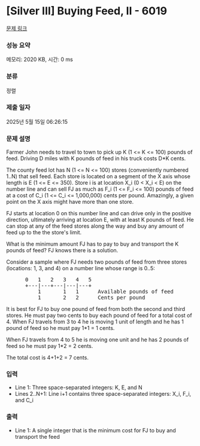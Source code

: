 # [Silver III] Buying Feed, II - 6019 

[문제 링크](https://www.acmicpc.net/problem/6019) 

### 성능 요약

메모리: 2020 KB, 시간: 0 ms

### 분류

정렬

### 제출 일자

2025년 5월 15일 06:26:15

### 문제 설명

<p>Farmer John needs to travel to town to pick up K (1 <= K <= 100) pounds of feed. Driving D miles with K pounds of feed in his truck costs D*K cents.</p>

<p>The county feed lot has N (1 <= N <= 100) stores (conveniently numbered 1..N) that sell feed. Each store is located on a segment of the X axis whose length is E (1 <= E <= 350). Store i is at location X_i (0 < X_i < E) on the number line and can sell FJ as much as F_i (1 <= F_i <= 100) pounds of feed at a cost of C_i (1 <= C_i <= 1,000,000) cents per pound. Amazingly, a given point on the X axis might have more than one store.</p>

<p>FJ starts at location 0 on this number line and can drive only in the positive direction, ultimately arriving at location E, with at least K pounds of feed. He can stop at any of the feed stores along the way and buy any amount of feed up to the the store's limit.</p>

<p>What is the minimum amount FJ has to pay to buy and transport the K pounds of feed? FJ knows there is a solution.</p>

<p>Consider a sample where FJ needs two pounds of feed from three stores (locations: 1, 3, and 4) on a number line whose range is 0..5:</p>

<pre>      0   1   2   3   4   5
      +---|---+---|---|---+
          1       1   1      Available pounds of feed
          1       2   2      Cents per pound</pre>

<p>It is best for FJ to buy one pound of feed from both the second and third stores. He must pay two cents to buy each pound of feed for a total cost of 4. When FJ travels from 3 to 4 he is moving 1 unit of length and he has 1 pound of feed so he must pay 1*1 = 1 cents.</p>

<p>When FJ travels from 4 to 5 he is moving one unit and he has 2 pounds of feed so he must pay 1*2 = 2 cents.</p>

<p>The total cost is 4+1+2 = 7 cents.</p>

### 입력 

 <ul>
	<li>Line 1: Three space-separated integers: K, E, and N</li>
	<li>Lines 2..N+1: Line i+1 contains three space-separated integers: X_i, F_i, and C_i</li>
</ul>

<p> </p>

### 출력 

 <ul>
	<li>Line 1: A single integer that is the minimum cost for FJ to buy and transport the feed</li>
</ul>

<p> </p>

